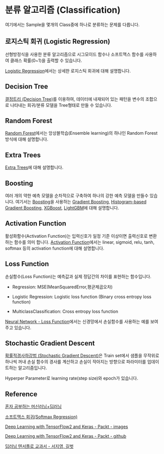 # 분류 알고리즘 (Classification)

여기에서는 Sample을 몇개의 Class중에 하나로 분류하는 문제를 다릅니다.

## 로지스틱 회귀 (Logistic Regression)

선형방정식을 사용한 분류 알고리즘으로 시그모이드 함수나 소프트맥스 함수를 사용하여 클래스 확률(0~1)을 출력할 수 있습니다. 

[Logistic Regression](https://github.com/kyopark2014/ML-Algorithms/blob/main/logistic-regression.md)에서는 상세한 로지스틱 회귀에 대해 설명합니다. 
 
## Decision Tree

[결정트리 (Decision Tree)](https://github.com/kyopark2014/ML-Algorithms/blob/main/decision-tree.md)를 이용하여, 데이터에 내재되어 있는 패턴을 변수의 조합으로 나타내는 회귀/분류 모델을 Tree형태로 만들 수 있습니다. 

## Random Forest

[Random Forest](https://github.com/kyopark2014/ML-Algorithms/blob/main/random-forest.md)에서는 앙상블학습(Ensemble learning)의 하나인 Random Forest 방식에 대해 설명합니다. 

## Extra Trees

[Extra Trees](https://github.com/kyopark2014/ML-Algorithms/blob/main/extra-trees.md)에 대해 설명합니다. 

## Boosting

여러 개의 약한 예측 모델을 순차적으로 구축하여 하나의 강한 예측 모델을 만들수 있습니다. 여기서는 [Boosting](https://github.com/kyopark2014/ML-Algorithms/blob/main/boosting.md)을 사용하는 [Gradient Boosting](https://github.com/kyopark2014/ML-Algorithms/blob/main/boosting.md#gradient-boosting), [Histogram-based Gradient Boosting](https://github.com/kyopark2014/ML-Algorithms/blob/main/boosting.md#histogram-based-gradient-boosting), [XGBoost](https://github.com/kyopark2014/ML-Algorithms/blob/main/boosting.md#xgboost-extreme-gradient-boost), [LightGBM](https://github.com/kyopark2014/ML-Algorithms/blob/main/boosting.md#lightgbm)에 대해 설명합니다. 


## Activation Function

활성화함수(Activation Function)는 입력신호가 일정 기준 이상이면 출력신호로 변환하는 함수를 의미 합니다. [Activation Function](https://github.com/kyopark2014/ML-Algorithms/blob/main/activation-function.md)에서는 linear, sigmoid, relu, tanh, softmax 등의 activation function에 대해 설명합니다.


## Loss Function

손실함수(Loss Function)는 예측값과 실제 정답간의 차이를 표현하는 함수입니다. 

- Regression: MSE(MeanSquaredError,평균제곱오차)
   
- Logistic Regression: Logistic loss function (Binary cross entropy loss function)
   
- MulticlassClassification: Cross entropy loss function

[Neural Network - Loss Function](https://github.com/kyopark2014/ML-Algorithms/blob/main/deep-learning.md#loss-function)에서는 신경망에서 손실함수를 사용하는 예를 보여주고 있습니다.
 
## Stochastic Gradient Descent

[확률적경사하강법 (Stochastic Gradient Descent)](https://github.com/kyopark2014/ML-Algorithms/blob/main/stochastic-gradient-descent.md)은 Train set에서 샘플을 무작위로 하나씩 꺼내 손실 함수의 경사를 계산하고 손실이 작아지는 방향으로 파라미터를 업데이트하는 알고리즘입니다. 

Hyperper Parameter로 learning rate(step size)와 epoch가 있습니다.


## Reference

[혼자 공부하는 머신러닝+딥러닝](https://github.com/rickiepark/hg-mldl)

[소프트맥스 회귀(Softmax Regression)](https://wikidocs.net/35476)

[Deep Learning with TensorFlow2 and Keras - Packt - images](https://static.packt-cdn.com/downloads/9781838823412_ColorImages.pdf)

[Deep Learning with TensorFlow2 and Keras - Packt - github](https://github.com/PacktPublishing/Deep-Learning-with-TensorFlow-2-and-Keras)

[딥러닝 텐서플로 교과서 - 서지영, 길벗](https://github.com/gilbutITbook/080263)
